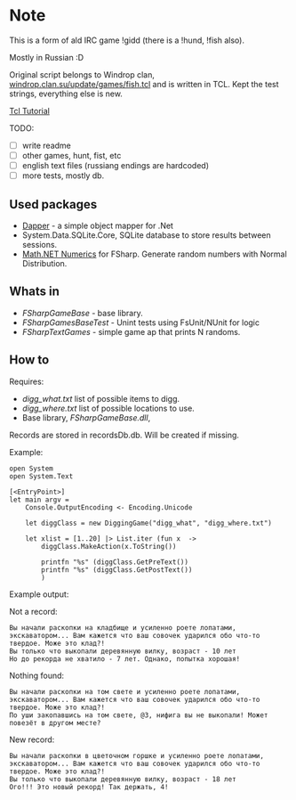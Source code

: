 # Note #

This is a form of ald IRC game !gidd (there is a !hund, !fish also).

Mostly in Russian :D

Original script belongs to Windrop clan, [windrop.clan.su/update/games/fish.tcl](windrop.clan.su/update/games/fish.tcl) and is written in TCL. Kept the test strings, everything else is new.

[Tcl Tutorial](https://www.tcl.tk/man/tcl8.5/tutorial/tcltutorial.html)

TODO: 

- [ ] write readme
- [ ] other games, hunt, fist, etc
- [ ] english text files (russiang endings are hardcoded)
- [ ] more tests, mostly db.

## Used packages ##

- [Dapper](https://github.com/StackExchange/dapper-dot-net) - a simple object mapper for .Net
- System.Data.SQLite.Core, SQLite database to store results between sessions.
- [Math.NET Numerics](http://numerics.mathdotnet.com/#Math-NET-Numerics) for FSharp. Generate random numbers with Normal Distribution. 

## Whats in ##

- *FSharpGameBase* - base library.
- *FSharpGamesBaseTest* - Unint tests using FsUnit/NUnit for logic
- *FSharpTextGames* - simple game ap that prints N randoms.

## How to ##

Requires:

- *digg_what.txt* list of possible items to digg.
- *digg_where.txt* list of possible locations to use.
- Base library, *FSharpGameBase.dll*,

Records are stored in recordsDb.db. Will be created if missing.

Example:

```F#
open System
open System.Text

[<EntryPoint>]
let main argv = 
    Console.OutputEncoding <- Encoding.Unicode

    let diggClass = new DiggingGame("digg_what", "digg_where.txt")

    let xlist = [1..20] |> List.iter (fun x  -> 
        diggClass.MakeAction(x.ToString())

        printfn "%s" (diggClass.GetPreText())
        printfn "%s" (diggClass.GetPostText())
        )
```

Example output:

Not a record:

    Вы начали раскопки на кладбище и усиленно роете лопатами, экскаватором... Вам кажется что ваш совочек ударился обо что-то твердое. Може это клад?!
    Вы только что выкопали деревянную вилку, возраст - 10 лет
    Но до рекорда не хватило - 7 лет. Однако, попытка хорошая!

Nothing found: 

    Вы начали раскопки на том свете и усиленно роете лопатами, экскаватором... Вам кажется что ваш совочек ударился обо что-то твердое. Може это клад?!
    По уши закопавшись на том свете, @3, нифига вы не выкопали! Может повезёт в другом месте?

New record:

    Вы начали раскопки в цветочном горшке и усиленно роете лопатами, экскаватором... Вам кажется что ваш совочек ударился обо что-то твердое. Може это клад?!
    Вы только что выкопали деревянную вилку, возраст - 18 лет
    Ого!!! Это новый рекорд! Так держать, 4!

